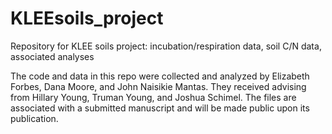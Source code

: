 # KLEEsoils_project
Repository for KLEE soils project: incubation/respiration data, soil C/N data, associated analyses

The code and data in this repo were collected and analyzed by Elizabeth Forbes, Dana Moore, and John Naisikie Mantas. They received advising from Hillary Young, Truman Young, and Joshua Schimel. The files are associated with a submitted manuscript and will be made public upon its publication.
